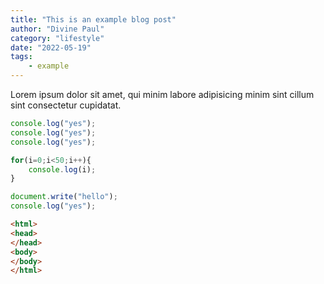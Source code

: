 ```yaml
---
title: "This is an example blog post"
author: "Divine Paul"
category: "lifestyle"
date: "2022-05-19"
tags:
    - example
---
```



Lorem ipsum dolor sit amet, qui minim labore adipisicing minim sint cillum sint consectetur cupidatat.


```javascript
console.log("yes");
console.log("yes");
console.log("yes");

for(i=0;i<50;i++){
    console.log(i);
}

document.write("hello");
console.log("yes");

```

```html
<html>
<head>
</head>
<body>
</body>
</html>
```
